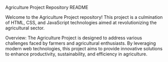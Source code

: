 Agriculture Project Repository README

Welcome to the Agriculture Project repository! This project is a culmination of HTML, CSS, and JavaScript technologies aimed at revolutionizing the agricultural sector.

Overview:
The Agriculture Project is designed to address various challenges faced by farmers and agricultural enthusiasts. By leveraging modern web technologies, this project aims to provide innovative solutions to enhance productivity, sustainability, and efficiency in agriculture.
